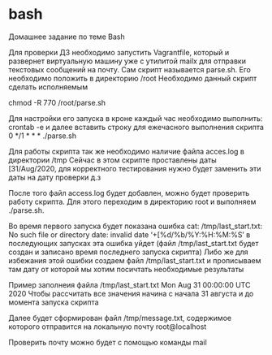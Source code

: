 # bash
Домашнее задание по теме Bash

Для проверки ДЗ необходимо запустить Vagrantfile, который и развернет виртуальную машину
уже с утилитой mailx для отправки текстовых сообщений на почту. Сам скрипт называется parse.sh.
Его необходимо положить в директорию /root
Необходимо данный скрипт сделать исполняемым

chmod -R 770 /root/parse.sh

Для настройки его запуска в кроне каждый час необходимо выполнить:
crontab -e
и далее вставить строку для ежечасного выполнения скрипта
0 */1 * * * ./parse.sh

Для работы скрипта так же необходимо наличие файла acces.log в директории /tmp
Сейчас в этом скрипте проставлены даты [31/Aug/2020, для корректного тестирования
нужно будет заменить эти даты на дату проверки д.з

После того файл access.log будет добавлен, можно будет проверить работу скрипта.
Для этого переходим в директорию root и выполняем ./parse.sh.

Во время первого запуска будет показана ошибка
cat: /tmp/last_start.txt: No such file or directory
date: invalid date ‘+[%d/%b/%Y:%H:%M:%S’
в последующих запусках эта ошибка уйдет (файл /tmp/last_start.txt будет создан и записано
время последнего запуска скрипта)
Либо же для избежания этой ошибки создаем файл /tmp/last_start.txt и прописываем там дату
от которой мы хотим посичтать необходимые результаты

Пример заполнеия файла /tmp/last_start.txt
Mon Aug 31 00:00:00 UTC 2020
Чтобы рассчитать все значения начина с начала 31 августа и до момента запуска скрипта

Далее будет сформирован файл /tmp/message.txt, содержимое которого отправится на
локальную почту root@localhost

Проверить почту можно будет с помощью команды mail